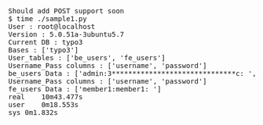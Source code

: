 
<pre>Should add POST support soon
$ time ./sample1.py 
User : root@localhost
Version : 5.0.51a-3ubuntu5.7
Current DB : typo3
Bases : ['typo3']
User_tables : ['be_users', 'fe_users']
Username_Pass columns : ['username', 'password']
be_users Data : ['admin:3******************************c: ', 'member1:c*************************6: ', 'member2:8******************************f: ']
Username_Pass columns : ['username', 'password']
fe_users Data : ['member1:member1: ']
real	10m43.477s
user	0m18.553s
sys	0m1.832s</pre>



